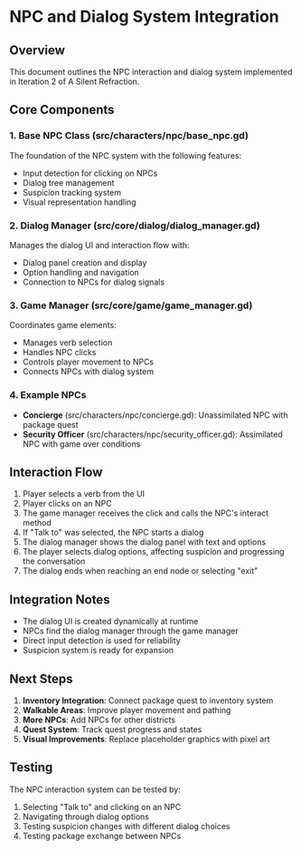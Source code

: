 # NPC and Dialog System Integration

## Overview

This document outlines the NPC interaction and dialog system implemented in Iteration 2 of A Silent Refraction.

## Core Components

### 1. Base NPC Class (src/characters/npc/base_npc.gd)

The foundation of the NPC system with the following features:
- Input detection for clicking on NPCs
- Dialog tree management
- Suspicion tracking system
- Visual representation handling

### 2. Dialog Manager (src/core/dialog/dialog_manager.gd)

Manages the dialog UI and interaction flow with:
- Dialog panel creation and display
- Option handling and navigation
- Connection to NPCs for dialog signals

### 3. Game Manager (src/core/game/game_manager.gd)

Coordinates game elements:
- Manages verb selection
- Handles NPC clicks
- Controls player movement to NPCs
- Connects NPCs with dialog system

### 4. Example NPCs

- **Concierge** (src/characters/npc/concierge.gd): Unassimilated NPC with package quest
- **Security Officer** (src/characters/npc/security_officer.gd): Assimilated NPC with game over conditions

## Interaction Flow

1. Player selects a verb from the UI
2. Player clicks on an NPC
3. The game manager receives the click and calls the NPC's interact method
4. If "Talk to" was selected, the NPC starts a dialog
5. The dialog manager shows the dialog panel with text and options
6. The player selects dialog options, affecting suspicion and progressing the conversation
7. The dialog ends when reaching an end node or selecting "exit"

## Integration Notes

- The dialog UI is created dynamically at runtime
- NPCs find the dialog manager through the game manager
- Direct input detection is used for reliability
- Suspicion system is ready for expansion

## Next Steps

1. **Inventory Integration**: Connect package quest to inventory system
2. **Walkable Areas**: Improve player movement and pathing
3. **More NPCs**: Add NPCs for other districts
4. **Quest System**: Track quest progress and states
5. **Visual Improvements**: Replace placeholder graphics with pixel art

## Testing

The NPC interaction system can be tested by:
1. Selecting "Talk to" and clicking on an NPC
2. Navigating through dialog options
3. Testing suspicion changes with different dialog choices
4. Testing package exchange between NPCs
